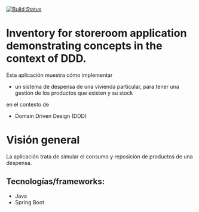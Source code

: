 [![Build Status](https://travis-ci.org/ismaelcabanas/inventory-app.svg?branch=master)](https://travis-ci.org/ismaelcabanas/inventory-app)

# Inventory for storeroom application demonstrating concepts in the context of DDD. 

Esta aplicación muestra cómo implementar 

* un sistema de despensa de una vivienda particular, para tener una gestión de los productos que existen y su stock

en el contexto de 

* Domain Driven Design (DDD)

# Visión general

La aplicación trata de simular el consumo y reposición de productos de una despensa. 

## Tecnologías/frameworks:

* Java
* Spring Boot